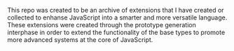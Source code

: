 This repo was created to be an archive of extensions that I have created or collected to enhanse JavaScript into a smarter and more versatile language. These extensions were created through the prototype generation interphase in order to extend the functionality of the base types to promote more advanced systems at the core of JavaScript.
